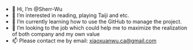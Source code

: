 - 👋 Hi, I’m @Sherr-Wu
- 👀 I’m interested in reading, playing Taiji and etc.
- 🌱 I’m currently learning how to use the GitHub to manage the project.
- 💞️ I’m looking to the job which could help me to maximize the realization of both company and my own value
- 📫 Please contact me by email: xiaoxuanwu.ca@gmail.com

<!---
Sherr-Wu/Sherr-Wu is a ✨ special ✨ repository because its `README.md` (this file) appears on your GitHub profile.
You can click the Preview link to take a look at your changes.
--->
